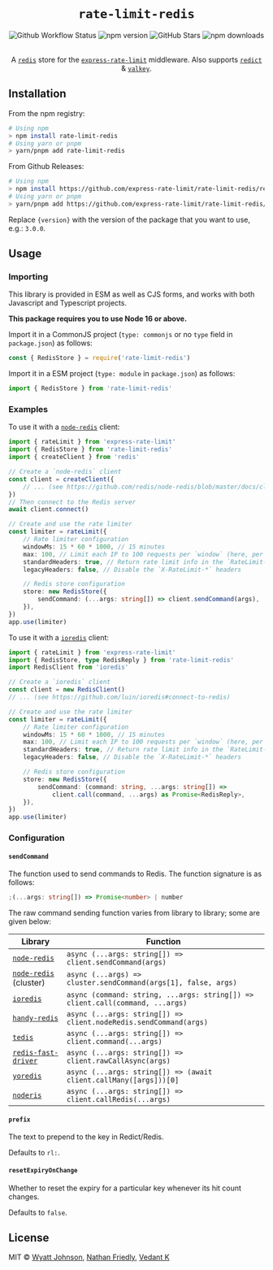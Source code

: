 # <div align="center"> `rate-limit-redis` </div>

<div align="center">
	<img alt="Github Workflow Status" src="https://github.com/express-rate-limit/rate-limit-redis/actions/workflows/ci.yaml/badge.svg"/>
	<img alt="npm version" src="https://img.shields.io/npm/v/rate-limit-redis.svg"/>
	<img alt="GitHub Stars" src="https://img.shields.io/github/stars/express-rate-limit/rate-limit-redis"/>
	<img alt="npm downloads" src="https://img.shields.io/npm/dm/rate-limit-redis"/>
</div>

<br>

<div align="center">

A [`redis`](https://github.com/redis/redis) store for the
[`express-rate-limit`](https://github.com/nfriedly/express-rate-limit)
middleware. Also supports [`redict`](https://redict.io/) &
[`valkey`](https://valkey.io/).

</div>

## Installation

From the npm registry:

```sh
# Using npm
> npm install rate-limit-redis
# Using yarn or pnpm
> yarn/pnpm add rate-limit-redis
```

From Github Releases:

```sh
# Using npm
> npm install https://github.com/express-rate-limit/rate-limit-redis/releases/download/v{version}/rate-limit-redis.tgz
# Using yarn or pnpm
> yarn/pnpm add https://github.com/express-rate-limit/rate-limit-redis/releases/download/v{version}/rate-limit-redis.tgz
```

Replace `{version}` with the version of the package that you want to use, e.g.:
`3.0.0`.

## Usage

### Importing

This library is provided in ESM as well as CJS forms, and works with both
Javascript and Typescript projects.

**This package requires you to use Node 16 or above.**

Import it in a CommonJS project (`type: commonjs` or no `type` field in
`package.json`) as follows:

```ts
const { RedisStore } = require('rate-limit-redis')
```

Import it in a ESM project (`type: module` in `package.json`) as follows:

```ts
import { RedisStore } from 'rate-limit-redis'
```

### Examples

To use it with a [`node-redis`](https://github.com/redis/node-redis) client:

```ts
import { rateLimit } from 'express-rate-limit'
import { RedisStore } from 'rate-limit-redis'
import { createClient } from 'redis'

// Create a `node-redis` client
const client = createClient({
	// ... (see https://github.com/redis/node-redis/blob/master/docs/client-configuration.md)
})
// Then connect to the Redis server
await client.connect()

// Create and use the rate limiter
const limiter = rateLimit({
	// Rate limiter configuration
	windowMs: 15 * 60 * 1000, // 15 minutes
	max: 100, // Limit each IP to 100 requests per `window` (here, per 15 minutes)
	standardHeaders: true, // Return rate limit info in the `RateLimit-*` headers
	legacyHeaders: false, // Disable the `X-RateLimit-*` headers

	// Redis store configuration
	store: new RedisStore({
		sendCommand: (...args: string[]) => client.sendCommand(args),
	}),
})
app.use(limiter)
```

To use it with a [`ioredis`](https://github.com/luin/ioredis) client:

```ts
import { rateLimit } from 'express-rate-limit'
import { RedisStore, type RedisReply } from 'rate-limit-redis'
import RedisClient from 'ioredis'

// Create a `ioredis` client
const client = new RedisClient()
// ... (see https://github.com/luin/ioredis#connect-to-redis)

// Create and use the rate limiter
const limiter = rateLimit({
	// Rate limiter configuration
	windowMs: 15 * 60 * 1000, // 15 minutes
	max: 100, // Limit each IP to 100 requests per `window` (here, per 15 minutes)
	standardHeaders: true, // Return rate limit info in the `RateLimit-*` headers
	legacyHeaders: false, // Disable the `X-RateLimit-*` headers

	// Redis store configuration
	store: new RedisStore({
		sendCommand: (command: string, ...args: string[]) =>
			client.call(command, ...args) as Promise<RedisReply>,
	}),
})
app.use(limiter)
```

### Configuration

#### `sendCommand`

The function used to send commands to Redis. The function signature is as
follows:

```ts
;(...args: string[]) => Promise<number> | number
```

The raw command sending function varies from library to library; some are given
below:

| Library                                                            | Function                                                                      |
| ------------------------------------------------------------------ | ----------------------------------------------------------------------------- |
| [`node-redis`](https://github.com/redis/node-redis)                | `async (...args: string[]) => client.sendCommand(args)`                       |
| [`node-redis`](https://github.com/redis/node-redis) (cluster)      | `async (...args) => cluster.sendCommand(args[1], false, args)`                |
| [`ioredis`](https://github.com/luin/ioredis)                       | `async (command: string, ...args: string[]) => client.call(command, ...args)` |
| [`handy-redis`](https://github.com/mmkal/handy-redis)              | `async (...args: string[]) => client.nodeRedis.sendCommand(args)`             |
| [`tedis`](https://github.com/silkjs/tedis)                         | `async (...args: string[]) => client.command(...args)`                        |
| [`redis-fast-driver`](https://github.com/h0x91b/redis-fast-driver) | `async (...args: string[]) => client.rawCallAsync(args)`                      |
| [`yoredis`](https://github.com/djanowski/yoredis)                  | `async (...args: string[]) => (await client.callMany([args]))[0]`             |
| [`noderis`](https://github.com/wallneradam/noderis)                | `async (...args: string[]) => client.callRedis(...args)`                      |

#### `prefix`

The text to prepend to the key in Redict/Redis.

Defaults to `rl:`.

#### `resetExpiryOnChange`

Whether to reset the expiry for a particular key whenever its hit count changes.

Defaults to `false`.

## License

MIT © [Wyatt Johnson](https://github.com/wyattjoh),
[Nathan Friedly](https://nfriedly.com),
[Vedant K](https://github.com/gamemaker1)
